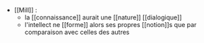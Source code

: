 - [[Mill]] : 
	- la [[connaissance]] aurait une [[nature]] [[dialogique]]
    - l'intellect ne [[forme]] alors ses propres [[notion]]s que par comparaison avec celles des autres